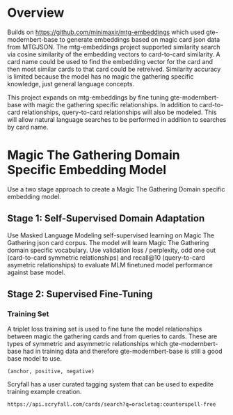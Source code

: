 # Overview

Builds on https://github.com/minimaxir/mtg-embeddings which used gte-modernbert-base to generate embeddings based on magic card json data from MTGJSON. The mtg-embeddings project supported similarity search via cosine similarity of the embedding vectors to card-to-card similarity. A card name could be used to find the embedding vector for the card and then most similar cards to that card could be retreived. Similarity accuracy is limited because the model has no magic the gathering specific knowledge, just general language concepts. 

This project expands on mtg-embeddings by fine tuning gte-modernbert-base with magic the gathering specific relationships. In addition to card-to-card relationships, query-to-card relationships will also be modeled. This will allow natural language searches to be performed in addition to searches by card name.

# Magic The Gathering Domain Specific Embedding Model

Use a two stage approach to create a Magic The Gathering Domain specific embedding model. 

## Stage 1: Self-Supervised Domain Adaptation

Use Masked Language Modeling self-supervised learning on Magic The Gathering json card corpus. The model will learn Magic The Gathering domain specific vocabulary. Use validation loss / perplexity, odd one out (card-to-card symmetric relationships) and recall@10 (query-to-card asymetric relationships) to evaluate MLM finetuned model performance against base model. 

## Stage 2: Supervised Fine-Tuning

### Training Set

A triplet loss training set is used to fine tune the model relationships between magic the gathering cards and from queries to cards. These are types of symmetric and asymmetric relationships which gte-modernbert-base had in training data and therefore gte-modernbert-base is still a good base model to use.

`(anchor, positive, negative)`

Scryfall has a user curated tagging system that can be used to expedite training example creation. 

`https://api.scryfall.com/cards/search?q=oracletag:counterspell-free`

